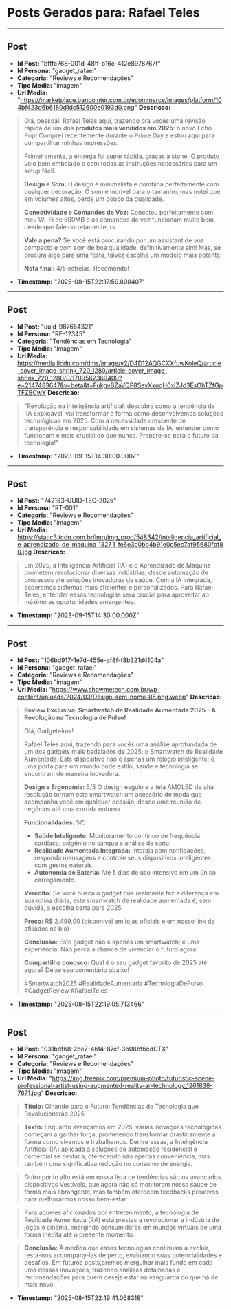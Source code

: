 # Posts Gerados para: Rafael Teles

---

## Post
- **Id Post:** "bfffc768-001d-48ff-b16c-412e8978767f"
- **Id Persona:** "gadget_rafael"
- **Categoria:** "Reviews e Recomendações"
- **Tipo Media:** "imagem"
- **Url Media:** "https://marketplace.bancointer.com.br/ecommerce/images/platform/104bf423d6b6180d1dc512600e0193d0.png"
**Descricao:**
> Olá, pessoal! Rafael Teles aqui, trazendo pra vocês uma revisão rápida de um dos **produtos mais vendidos em 2025**: o novo Echo Pop! Comprei recentemente durante o Prime Day e estou aqui para compartilhar minhas impressões.
> 
> Primeiramente, a entrega foi super rápida, graças à stone. O produto veio bem embalado e com todas as instruções necessárias para um setup fácil.
> 
> **Design e Som:** O design é minimalista e combina perfeitamente com qualquer decoração. O som é incrível para o tamanho, mas notei que, em volumes altos, perde um pouco da qualidade.
> 
> **Conectividade e Comandos de Voz:** Conectou perfeitamente com meu Wi-Fi de 500MB e os comandos de voz funcionam muito bem, desde que fale corretamente, rs.
> 
> **Vale a pena?** Se você está procurando por um assistant de voz compacto e com som de boa qualidade, definitivamente sim! Mas, se procura algo para uma festa, talvez escolha um modelo mais potente.
> 
> **Nota final:** 4/5 estrelas. Recomendo!
- **Timestamp:** "2025-08-15T22:17:59.808407"

---

## Post
- **Id Post:** "uuid-987654321"
- **Id Persona:** "RF-12345"
- **Categoria:** "Tendências em Tecnologia"
- **Tipo Media:** "imagem"
- **Url Media:** https://media.licdn.com/dms/image/v2/D4D12AQGCXXfuwKoleQ/article-cover_image-shrink_720_1280/article-cover_image-shrink_720_1280/0/1709562369409?e=2147483647&v=beta&t=FukgvBZaVQP8SevXxuqH6xlZJd3EsOhTZfGpTFZBCwY
**Descricao:**
> "Revolução na inteligência artificial: descubra como a tendência de 'IA Explicável' vai transformar a forma como desenvolvemos soluções tecnológicas em 2025. Com a necessidade crescente de transparência e responsabilidade em sistemas de IA, entender como funcionam é mais crucial do que nunca. Prepare-se para o futuro da tecnologia!"
- **Timestamp:** "2023-09-15T14:30:00.000Z"

---

## Post
- **Id Post:** "742183-UUID-TEC-2025"
- **Id Persona:** "RT-001"
- **Categoria:** "Reviews e Recomendações"
- **Tipo Media:** "imagem"
- **Url Media:** https://static3.tcdn.com.br/img/img_prod/548342/inteligencia_artificial_e_aprendizado_de_maquina_1327_1_fe6e3c0bb4b91e0c5ec7af95680fbf80.jpg
**Descricao:**
> Em 2025, a Inteligência Artificial (IA) e o Aprendizado de Máquina prometem revolucionar diversas indústrias, desde automação de processos até soluções inovadoras de saúde. 
> Com a IA integrada, esperamos sistemas mais eficientes e personalizados. 
> Para Rafael Teles, entender essas tecnologias será crucial para aproveitar ao máximo as oportunidades emergentes.
- **Timestamp:** "2023-09-15T14:30:00.000Z"

---

## Post
- **Id Post:** "106bd917-1e7d-455e-af8f-f8b321d4104a"
- **Id Persona:** "gadget_rafael"
- **Categoria:** "Reviews e Recomendações"
- **Tipo Media:** "imagem"
- **Url Media:** "https://www.showmetech.com.br/wp-content/uploads/2024/03/Design-sem-nome-85.png.webp"
**Descricao:**
> **Review Exclusiva: Smartwatch de Realidade Aumentada 2025 - A Revolução na Tecnologia de Pulso!**
> 
> Olá, Gadgeteiros!
> 
> Rafael Teles aqui, trazendo para vocês uma análise aprofundada de um dos gadgets mais badalados de 2025: o Smartwatch de Realidade Aumentada. Este dispositivo não é apenas um relógio inteligente; é uma porta para um mundo onde estilo, saúde e tecnologia se encontram de maneira inovadora.
> 
> **Design e Ergonomia:** 5/5
> O design esguio e a tela AMOLED de alta resolução tornam este smartwatch um acessório de moda que acompanha você em qualquer ocasião, desde uma reunião de negócios até uma corrida noturna.
> 
> **Funcionalidades:** 5/5
> - **Saúde Inteligente:** Monitoramento contínuo de frequência cardíaca, oxigênio no sangue e análise de sono.
> - **Realidade Aumentada Integrada:** Interaja com notificações, responda mensagens e controle seus dispositivos inteligentes com gestos naturais.
> - **Autonomia de Bateria:** Até 5 dias de uso intensivo em um único carregamento.
> 
> **Veredito:** Se você busca o gadget que realmente faz a diferença em sua rotina diária, este smartwatch de realidade aumentada é, sem dúvida, a escolha certa para 2025.
> 
> **Preço:** R$ 2.499,00 (disponível em lojas oficiais e em nosso link de afiliados na bio)
> 
> **Conclusão:** Este gadget não é apenas um smartwatch; é uma experiência. Não perca a chance de vivenciar o futuro agora!
> 
> **Compartilhe conosco:** Qual é o seu gadget favorito de 2025 até agora? Deixe seu comentário abaixo!
> 
> #Smartwatch2025 #RealidadeAumentada #TecnologiaDePulso #GadgetReview #RafaelTeles
- **Timestamp:** "2025-08-15T22:19:05.713466"

---

## Post
- **Id Post:** "031bdf68-2be7-46f4-87cf-3b08bf6cdCTX"
- **Id Persona:** "gadget_rafael"
- **Categoria:** "Reviews e Recomendações"
- **Tipo Media:** "imagem"
- **Url Media:** "https://img.freepik.com/premium-photo/futuristic-scene-professional-artist-using-augmented-reality-ar-technology_1261838-7671.jpg"
**Descricao:**
> **Título:** Olhando para o Futuro: Tendências de Tecnologia que Revolucionarão 2025
  
> **Texto:**
> Enquanto avançamos em 2025, várias inovações tecnológicas começam a ganhar força, prometendo transformar drasticamente a forma como vivemos e trabalhamos. Dentre essas, a Inteligência Artificial (IA) aplicada a soluções de automação residencial e comercial se destaca, oferecendo não apenas conveniência, mas também uma significativa redução no consumo de energia.
  
> Outro ponto alto está em nossa lista de tendências são os avançados dispositivos Vestíveis, que agora não só monitoram nossa saúde de forma mais abrangente, mas também oferecem feedbacks proativos para melhorarmos nosso bem-estar.
  
> Para aqueles aficionados por entretenimento, a tecnologia de Realidade Aumentada (RA) está prestes a revolucionar a indústria de jogos e cinema, imergindo consumidores em mundos virtuais de uma forma inédita até o presente momento.
  
> **Conclusão:**
> À medida que essas tecnologias continuam a evoluir, resta-nos accompany-las de perto, evaluando suas potencialidades e desafios. Em futuros posts,aremos mergulhar mais fundo em cada uma dessas inovações, trazendo análises detalhadas e recomendações para quem deseja estar na vanguarda do que há de mais novo.
- **Timestamp:** "2025-08-15T22:19:41.068318"